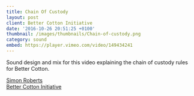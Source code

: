 ```yaml
---
title: Chain Of Custody
layout: post
client: Better Cotton Initiative
date: '2016-10-26 20:51:25 +0100'
thumbnail: /images/thumbnails/Chain-of-custody.png
category: sound
embed: https://player.vimeo.com/video/149434241
---
```


Sound design and mix for this video explaining the chain of custody rules for Better Cotton.

[Simon Roberts](http://www.simonroberts.co.uk/)  
[Better Cotton Initiative](http://bettercotton.org/)
